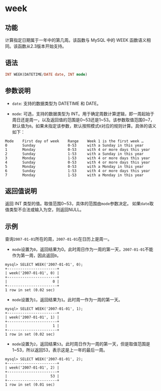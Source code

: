 # week

## 功能

计算指定日期属于一年中的第几周。该函数与 MySQL 中的 WEEK 函数语义相同。该函数从2.3版本开始支持。

## 语法

```sql
INT WEEK(DATETIME/DATE date, INT mode)
```

## 参数说明

- `date`: 支持的数据类型为 DATETIME 和 DATE。

- `mode`: 可选，支持的数据类型为 INT。用于确定周数计算逻辑，即一周起始于周日还是周一，以及返回值的范围是0~53还是1~53。该参数取值范围0~7，默认值为`0`。如果未指定该参数，默认按照模式`0`对应的规则计算。具体的语义如下：

```Plain Text
Mode    First day of week    Range    Week 1 is the first week …
0       Sunday               0-53     with a Sunday in this year
1       Monday               0-53     with 4 or more days this year
2       Sunday               1-53     with a Sunday in this year
3       Monday               1-53     with 4 or more days this year
4       Sunday               0-53     with 4 or more days this year
5       Monday               0-53     with a Monday in this year
6       Sunday               1-53     with 4 or more days this year
7       Monday               1-53     with a Monday in this year
```

## 返回值说明

返回 INT 类型的值。取值范围0~53，具体的范围由`mode`参数决定。 如果`date`取值类型不合法或输入为空，则返回NULL。

## 示例

查询`2007-01-01`所在的周，`2007-01-01`在日历上是周一。

- `mode`设置为`0`，返回结果为0。此时周日作为一周的第一天，`2007-01-01`不能作为第一周，因此返回`0`。

```Plain Text
mysql> SELECT WEEK('2007-01-01', 0);
+-----------------------+
| week('2007-01-01', 0) |
+-----------------------+
|                     0 |
+-----------------------+
1 row in set (0.02 sec)
```

- `mode`设置为`1`，返回结果为`1`。此时周一作为一周的第一天。

```Plain Text
mysql> SELECT WEEK('2007-01-01', 1);
+-----------------------+
| week('2007-01-01', 1) |
+-----------------------+
|                     1 |
+-----------------------+
1 row in set (0.02 sec)
```

- `mode`设置为`2`，返回结果`53`。此时周日作为一周的第一天，但是取值范围是1~53，所以返回53，表示这是上一年的最后一周。

```Plain Text
mysql> SELECT WEEK('2007-01-01', 2);
+-----------------------+
| week('2007-01-01', 2) |
+-----------------------+
|                    53 |
+-----------------------+
1 row in set (0.01 sec)
```
